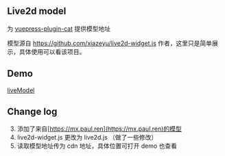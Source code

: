 ## Live2d model

为 <a href="https://github.com/QiShaoXuan/vuepress-plugin-cat">vuepress-plugin-cat</a> 提供模型地址

模型源自 https://github.com/xiazeyu/live2d-widget.js 作者，这里只是简单展示，具体使用可以看该项目。

## Demo

<a href="https://qishaoxuan.github.io/liveModel/">liveModel</a>

## Change log

3. 添加了来自[https://mx.paul.ren](https://mx.paul.ren)的模型
2. live2d-widget.js 更改为 live2d.js （做了一些修改）
1. 读取模型地址传为 cdn 地址，具体位置可打开 demo 也查看

